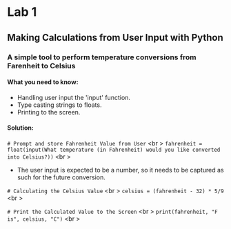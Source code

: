 # Lab 1
## Making Calculations from User Input with Python
### A simple tool to perform temperature conversions from Farenheit to Celsius
#### What you need to know:
- Handling user input the 'input' function.
- Type casting strings to floats. 
- Printing to the screen.

#### Solution:
`# Prompt and store Fahrenheit Value from User` <br \>
`fahrenheit = float(input(What temperature (in Fahrenheit) would you like converted into Celsius?))` <br \>
- The user input is expected to be a number, so it needs to be captured as such for the future conversion.

`# Calculating the Celsius Value` <br \>
`celsius = (fahrenheit - 32) * 5/9` <br \>

`# Print the Calculated Value to the Screen` <br \>
`print(fahrenheit, "F is", celsius, "C")` <br \>